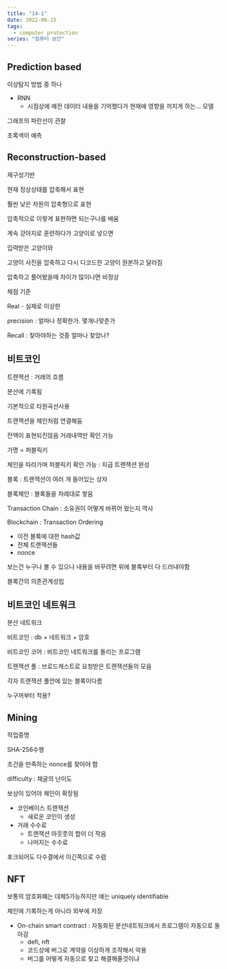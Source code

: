 ```yaml
---
title: "14-1"
date: 2022-06-15
tags:
  - computer protection
series: "컴퓨터 보안"
---
```


## Prediction based

이상탐지 방법 중 하나

* RNN
  * 시점상에 예전 데이터 내용을 기억했다가 현재에 영향을 끼치게 하는... 모델



그래프의 파란선이 관찰

초록색이 예측  



## Reconstruction-based

재구성기반

현재 정상상태를 압축해서 표현

훨씬 낮은 차원의 압축형으로 표현

압축적으로 이렇게 표현하면 되는구나를 배움

계속 강아지로 훈련하다가 고양이로 넣으면

입력받은 고양이와

고양이 사진을 압축하고 다시 디코드한 고양이 원본하고 달라짐

압축하고 풀어봤을때 차이가 많이나면 비정상



채점 기준

Real - 실제로 이상한

precision : 얼마나 정확한가. 몇개나맞춘가

Recall : 찾아야하는 것중 얼마나 찾았나?



## 비트코인

트랜잭션 : 거래의 흐름

분산에 기록됨

기본적으로 타원곡선사용

트랜잭션을 체인처럼 연결해둠

잔액이 표현되진않음 거래내역만 확인 가능



가명 = 퍼블릭키 

 체인을 따라가며 퍼블릭키 확인 가능 : 지급 트랜잭션 완성



블록 : 트랜잭션이 여러 개 들어있는 상자

블록체인 : 블록들을 차례대로 쌓음



Transaction Chain : 소유권이 어떻게 바뀌어 왔는지 역사

Blockchain : Transaction Ordering

* 이전 블록에 대한 hash값
* 전체 트랜잭션들
* nonce

보는건 누구나 볼 수 있으나 내용을 바꾸려면 위에 블록부터 다 드러내야함

블록간의 의존관계성립



## 비트코인 네트워크

분산 네트워크

비트코인 : db + 네트워크 + 암호





비트코인 코어 : 비트코인 네트워크를 돌리는 프로그램

트랜잭션 풀 : 브로드캐스트로 요청받은 트랜잭션들의 모음

각자 트랜잭션 풀안에 있는 블록이다름

누구꺼부터 적용?

## Mining 

작업증명

SHA-256수행

조건을 만족하는 nonce를 찾아야 함

difficulty : 채굴의 난이도

보상이 있어야 체인이 확장됨

* 코인베이스 트랜잭션
  * 새로운 코인이 생성
* 거래 수수료
  * 트랜잭션 아웃풋의 합이 더 작음
  * 나머지는 수수료



포크되어도 다수결에서 이긴쪽으로 수렴



## NFT

보통의 암호화폐는 대체5가능하지만 얘는 uniquely identifiable

체인에 기록하는게 아니라 외부에 저장



* On-chain smart contract : 자동화된 분산네트워크에서 프로그램이 자동으로 돌아감
  * defi, nft
  * 코드상에 버그로 계약을 이상하게 조작해서 악용
  * 버그를 어떻게 자동으로 찾고 해결해줄것이냐
